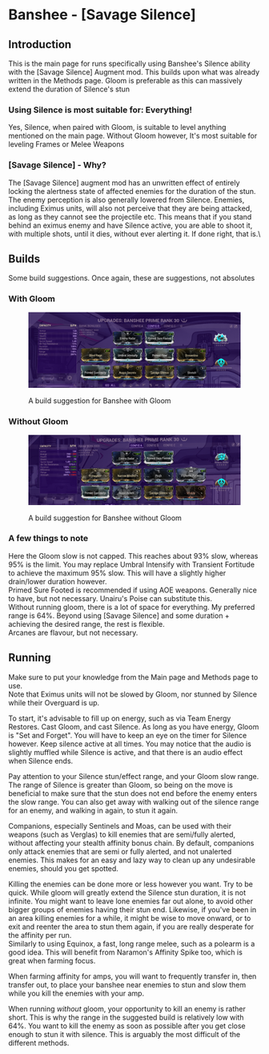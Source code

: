 # Banshee - \[Savage Silence]

## Introduction

This is the main page for runs specifically using Banshee's Silence ability with the \[Savage Silence] Augment mod. This builds upon what was already written in the Methods page. Gloom is preferable as this can massively extend the duration of Silence's stun

### Using Silence is most suitable for: Everything!

Yes, Silence, when paired with Gloom, is suitable to level anything mentioned on the main page. Without Gloom however, It's most suitable for leveling Frames or Melee Weapons

### \[Savage Silence] - Why?

The \[Savage Silence] augment mod has an unwritten effect of entirely locking the alertness state of affected enemies for the duration of the stun. The enemy perception is also generally lowered from Silence. Enemies, including Eximus units, will also not perceive that they are being attacked, as long as they cannot see the projectile etc. This means that if you stand behind an eximus enemy and have Silence active, you are able to shoot it, with multiple shots, until it dies, without ever alerting it. If done right, that is.\


## Builds

Some build suggestions. Once again, these are suggestions, not absolutes

### With Gloom

<figure><img src="../../.gitbook/assets/image (2).png" alt=""><figcaption><p>A build suggestion for Banshee with Gloom</p></figcaption></figure>

### Without Gloom

<figure><img src="../../.gitbook/assets/image (1).png" alt=""><figcaption><p>A build suggestion for Banshee without Gloom</p></figcaption></figure>

### A few things to note

Here the Gloom slow is not capped. This reaches about 93% slow, whereas 95% is the limit. You may replace Umbral Intensify with Transient Fortitude to achieve the maximum 95% slow. This will have a slightly higher drain/lower duration however.\
Primed Sure Footed is recommended if using AOE weapons. Generally nice to have, but not necessary. Unairu's Poise can substitute this.\
Without running gloom, there is a lot of space for everything. My preferred range is 64%. Beyond using \[Savage Silence] and some duration + achieving the desired range, the rest is flexible.\
Arcanes are flavour, but not necessary.

## Running

Make sure to put your knowledge from the Main page and Methods page to use. \
Note that Eximus units will not be slowed by Gloom, nor stunned by Silence while their Overguard is up.

To start, it's advisable to fill up on energy, such as via Team Energy Restores. Cast Gloom, and cast Silence. As long as you have energy, Gloom is "Set and Forget". You will have to keep an eye on the timer for Silence however. Keep silence active at all times. You may notice that the audio is slightly muffled while Silence is active, and that there is an audio effect when Silence ends.

Pay attention to your Silence stun/effect range, and your Gloom slow range. The range of Silence is greater than Gloom, so being on the move is beneficial to make sure that the stun does not end before the enemy enters the slow range. You can also get away with walking out of the silence range for an enemy, and walking in again, to stun it again.

Companions, especially Sentinels and Moas, can be used with their weapons (such as Verglas) to kill enemies that are semi/fully alerted, without affecting your stealth affinity bonus chain. By default, companions only attack enemies that are semi or fully alerted, and not unalerted enemies. This makes for an easy and lazy way to clean up any undesirable enemies, should you get spotted.

Killing the enemies can be done more or less however you want. Try to be quick. While gloom will greatly extend the Silence stun duration, it is not infinite. You might want to leave lone enemies far out alone, to avoid other bigger groups of enemies having their stun end. Likewise, if you've been in an area killing enemies for a while, it might be wise to move onward, or to exit and reenter the area to stun them again, if you are really desperate for the affinity per run.\
Similarly to using Equinox, a fast, long range melee, such as a polearm is a good idea. This will benefit from Naramon's Affinity Spike too, which is great when farming focus.

When farming affinity for amps, you will want to frequently transfer in, then transfer out, to place your banshee near enemies to stun and slow them while you kill the enemies with your amp.

When running _without_ gloom, your opportunity to kill an enemy is rather short. This is why the range in the suggested build is relatively low with 64%. You want to kill the enemy as soon as possible after you get close enough to stun it with silence. This is arguably the most difficult of the different methods.

